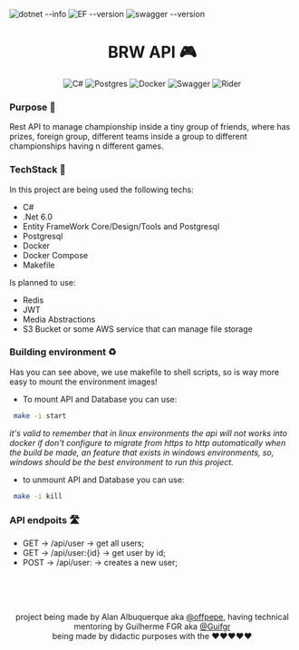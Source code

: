 ![dotnet --info](https://img.shields.io/badge/.net%20core-6.0.1-%235123C1)
![EF --version](https://img.shields.io/badge/entity%20framework-6.0.1-%2354D8FF)
![swagger --version](https://img.shields.io/badge/swagger-6.2.3-%2358E869)

<div align="center">

# BRW API 🎮
![C#](https://img.shields.io/badge/c%23-%23239120.svg?style=for-the-badge&logo=c-sharp&logoColor=white)
![Postgres](https://img.shields.io/badge/postgres-%23316192.svg?style=for-the-badge&logo=postgresql&logoColor=white)
![Docker](https://img.shields.io/badge/docker-%230db7ed.svg?style=for-the-badge&logo=docker&logoColor=white)
![Swagger](https://img.shields.io/badge/-Swagger-%23Clojure?style=for-the-badge&logo=swagger&logoColor=white)
![Rider](https://img.shields.io/badge/Rider-000000.svg?style=for-the-badge&logo=Rider&logoColor=white&color=black&labelColor=crimson)
 
</div>


### Purpose 🤔

Rest API to manage championship inside a tiny group of friends, where has prizes, foreign group, different teams inside a group to different championships having n different games.

### TechStack 🧰

In this project are being used the following techs:

- C#
- .Net 6.0
- Entity FrameWork Core/Design/Tools and Postgresql
- Postgresql
- Docker
- Docker Compose
- Makefile

Is planned to use:

- Redis
- JWT
- Media Abstractions
- S3 Bucket or some AWS service that can manage file storage


### Building environment ♻️

Has you can see above, we use makefile to shell scripts, so is way more easy to mount the environment images!

- To mount API and Database you can use:
```zsh
 make -i start
```
_it's valid to remember that in linux environments the api will not works into docker if don't configure to migrate from https to http automatically when the build be made, an feature that exists in windows environments, so, windows should be the best environment to run this project._
- to unmount API and Database you can use:
```zsh
 make -i kill
```


### API endpoits 🛣️

- GET -> /api/user -> get all users;
- GET -> /api/user:{id} -> get user by id;
- POST -> /api/user: -> creates a new user;

<br/>
<br/>
<br/>

<div align="center">
  
project being made by Alan Albuquerque aka [@offpepe](https://github.com/offpepe/), having technical mentoring by Guilherme FGR aka [@Guifgr](https://github.com/Guifgr)
 <br/>
  being made by didactic purposes with the ❤️❤️❤️❤️❤️
  
</div>
